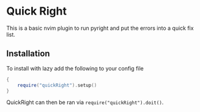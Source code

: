 # Quick Right

This is a basic nvim plugin to run pyright and put the errors into a quick fix list.

## Installation

To install with lazy add the following to your config file

```lua
{
    require("quickRight").setup()
}
```

QuickRight can then be ran via `require("quickRight").doit()`.
